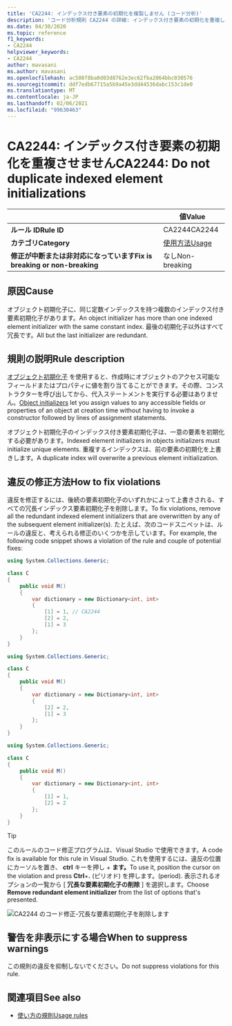 ```yaml
---
title: 'CA2244: インデックス付き要素の初期化を複製しません (コード分析)'
description: 'コード分析規則 CA2244 の詳細: インデックス付き要素の初期化を重複しないようにする'
ms.date: 04/30/2020
ms.topic: reference
f1_keywords:
- CA2244
helpviewer_keywords:
- CA2244
author: mavasani
ms.author: mavasani
ms.openlocfilehash: ac508f8ba0d03d8762e3ec62fba2064bbc030576
ms.sourcegitcommit: ddf7edb67715a5b9a45e3dd44536dabc153c1de0
ms.translationtype: MT
ms.contentlocale: ja-JP
ms.lasthandoff: 02/06/2021
ms.locfileid: "99630463"
---
```

# <a name="ca2244-do-not-duplicate-indexed-element-initializations"></a><span data-ttu-id="ba3dd-103">CA2244: インデックス付き要素の初期化を重複させません</span><span class="sxs-lookup"><span data-stu-id="ba3dd-103">CA2244: Do not duplicate indexed element initializations</span></span>

| | <span data-ttu-id="ba3dd-104">値</span><span class="sxs-lookup"><span data-stu-id="ba3dd-104">Value</span></span> |
|-|-|
| <span data-ttu-id="ba3dd-105">**ルール ID**</span><span class="sxs-lookup"><span data-stu-id="ba3dd-105">**Rule ID**</span></span> |<span data-ttu-id="ba3dd-106">CA2244</span><span class="sxs-lookup"><span data-stu-id="ba3dd-106">CA2244</span></span>|
| <span data-ttu-id="ba3dd-107">**カテゴリ**</span><span class="sxs-lookup"><span data-stu-id="ba3dd-107">**Category**</span></span> |[<span data-ttu-id="ba3dd-108">使用方法</span><span class="sxs-lookup"><span data-stu-id="ba3dd-108">Usage</span></span>](usage-warnings.md)|
| <span data-ttu-id="ba3dd-109">**修正が中断または非対応になっています**</span><span class="sxs-lookup"><span data-stu-id="ba3dd-109">**Fix is breaking or non-breaking**</span></span> |<span data-ttu-id="ba3dd-110">なし</span><span class="sxs-lookup"><span data-stu-id="ba3dd-110">Non-breaking</span></span>|

## <a name="cause"></a><span data-ttu-id="ba3dd-111">原因</span><span class="sxs-lookup"><span data-stu-id="ba3dd-111">Cause</span></span>

<span data-ttu-id="ba3dd-112">オブジェクト初期化子に、同じ定数インデックスを持つ複数のインデックス付き要素初期化子があります。</span><span class="sxs-lookup"><span data-stu-id="ba3dd-112">An object initializer has more than one indexed element initializer with the same constant index.</span></span> <span data-ttu-id="ba3dd-113">最後の初期化子以外はすべて冗長です。</span><span class="sxs-lookup"><span data-stu-id="ba3dd-113">All but the last initializer are redundant.</span></span>

## <a name="rule-description"></a><span data-ttu-id="ba3dd-114">規則の説明</span><span class="sxs-lookup"><span data-stu-id="ba3dd-114">Rule description</span></span>

<span data-ttu-id="ba3dd-115">[オブジェクト初期化子](../../../csharp/programming-guide/classes-and-structs/object-and-collection-initializers.md#object-initializers) を使用すると、作成時にオブジェクトのアクセス可能なフィールドまたはプロパティに値を割り当てることができます。その際、コンストラクターを呼び出してから、代入ステートメントを実行する必要はありません。</span><span class="sxs-lookup"><span data-stu-id="ba3dd-115">[Object initializers](../../../csharp/programming-guide/classes-and-structs/object-and-collection-initializers.md#object-initializers) let you assign values to any accessible fields or properties of an object at creation time without having to invoke a constructor followed by lines of assignment statements.</span></span>

<span data-ttu-id="ba3dd-116">オブジェクト初期化子のインデックス付き要素初期化子は、一意の要素を初期化する必要があります。</span><span class="sxs-lookup"><span data-stu-id="ba3dd-116">Indexed element initializers in objects initializers must initialize unique elements.</span></span> <span data-ttu-id="ba3dd-117">重複するインデックスは、前の要素の初期化を上書きします。</span><span class="sxs-lookup"><span data-stu-id="ba3dd-117">A duplicate index will overwrite a previous element initialization.</span></span>

## <a name="how-to-fix-violations"></a><span data-ttu-id="ba3dd-118">違反の修正方法</span><span class="sxs-lookup"><span data-stu-id="ba3dd-118">How to fix violations</span></span>

<span data-ttu-id="ba3dd-119">違反を修正するには、後続の要素初期化子のいずれかによって上書きされる、すべての冗長インデックス要素初期化子を削除します。</span><span class="sxs-lookup"><span data-stu-id="ba3dd-119">To fix violations, remove all the redundant indexed element initializers that are overwritten by any of the subsequent element initializer(s).</span></span> <span data-ttu-id="ba3dd-120">たとえば、次のコードスニペットは、ルールの違反と、考えられる修正のいくつかを示しています。</span><span class="sxs-lookup"><span data-stu-id="ba3dd-120">For example, the following code snippet shows a violation of the rule and couple of potential fixes:</span></span>

```csharp
using System.Collections.Generic;

class C
{
    public void M()
    {
        var dictionary = new Dictionary<int, int>
        {
            [1] = 1, // CA2244
            [2] = 2,
            [1] = 3
        };
    }
}
```

```csharp
using System.Collections.Generic;

class C
{
    public void M()
    {
        var dictionary = new Dictionary<int, int>
        {
            [2] = 2,
            [1] = 3
        };
    }
}
```

```csharp
using System.Collections.Generic;

class C
{
    public void M()
    {
        var dictionary = new Dictionary<int, int>
        {
            [1] = 1,
            [2] = 2
        };
    }
}
```

> [!TIP]
> <span data-ttu-id="ba3dd-121">このルールのコード修正プログラムは、Visual Studio で使用できます。</span><span class="sxs-lookup"><span data-stu-id="ba3dd-121">A code fix is available for this rule in Visual Studio.</span></span> <span data-ttu-id="ba3dd-122">これを使用するには、違反の位置にカーソルを置き、 **ctrl** キーを押し + **ます。**</span><span class="sxs-lookup"><span data-stu-id="ba3dd-122">To use it, position the cursor on the violation and press **Ctrl**+**.**</span></span> <span data-ttu-id="ba3dd-123">(ピリオド) を押します。</span><span class="sxs-lookup"><span data-stu-id="ba3dd-123">(period).</span></span> <span data-ttu-id="ba3dd-124">表示されるオプションの一覧から [ **冗長な要素初期化子の削除** ] を選択します。</span><span class="sxs-lookup"><span data-stu-id="ba3dd-124">Choose **Remove redundant element initializer** from the list of options that's presented.</span></span>
>
> ![CA2244 のコード修正-冗長な要素初期化子を削除します](media/ca2244-codefix.png)

## <a name="when-to-suppress-warnings"></a><span data-ttu-id="ba3dd-126">警告を非表示にする場合</span><span class="sxs-lookup"><span data-stu-id="ba3dd-126">When to suppress warnings</span></span>

<span data-ttu-id="ba3dd-127">この規則の違反を抑制しないでください。</span><span class="sxs-lookup"><span data-stu-id="ba3dd-127">Do not suppress violations for this rule.</span></span>

## <a name="see-also"></a><span data-ttu-id="ba3dd-128">関連項目</span><span class="sxs-lookup"><span data-stu-id="ba3dd-128">See also</span></span>

- [<span data-ttu-id="ba3dd-129">使い方の規則</span><span class="sxs-lookup"><span data-stu-id="ba3dd-129">Usage rules</span></span>](usage-warnings.md)

